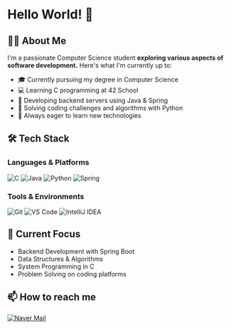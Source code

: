 # Hello World! 👋

## 👨‍💻 About Me

I'm a passionate Computer Science student **exploring various aspects of software development.** Here's what I'm currently up to:

- 🎓 Currently pursuing my degree in Computer Science
- 💻 Learning C programming at 42 School
- 🚀 Developing backend servers using Java & Spring
- 🧠 Solving coding challenges and algorithms with Python
- 🌱 Always eager to learn new technologies

## 🛠 Tech Stack

### Languages & Platforms
![C](https://img.shields.io/badge/C-00599C?style=for-the-badge&logo=c&logoColor=white)
![Java](https://img.shields.io/badge/Java-ED8B00?style=for-the-badge&logo=openjdk&logoColor=white)
![Python](https://img.shields.io/badge/Python-3776AB?style=for-the-badge&logo=python&logoColor=white)
![Spring](https://img.shields.io/badge/Spring-6DB33F?style=for-the-badge&logo=spring&logoColor=white)

### Tools & Environments
![Git](https://img.shields.io/badge/GIT-E44C30?style=for-the-badge&logo=git&logoColor=white)
![VS Code](https://img.shields.io/badge/VSCode-0078D4?style=for-the-badge&logo=visual%20studio%20code&logoColor=white)
![IntelliJ IDEA](https://img.shields.io/badge/IntelliJ_IDEA-000000.svg?style=for-the-badge&logo=intellij-idea&logoColor=white)

## 🌟 Current Focus
- Backend Development with Spring Boot
- Data Structures & Algorithms
- System Programming in C
- Problem Solving on coding platforms

## 📫 How to reach me
[![Naver Mail](https://img.shields.io/badge/sunnybikers@naver.com-03C75A?style=for-the-badge&logo=Naver&logoColor=white)](mailto:sunnybikers@naver.com)


<!--
- 🔭 I’m currently working on ...
- 🌱 I’m currently learning ...
- 👯 I’m looking to collaborate on ...
- 🤔 I’m looking for help with ...
- 💬 Ask me about ...
- 📫 How to reach me: ...
- 😄 Pronouns: ...
- ⚡ Fun fact: ...
-->

